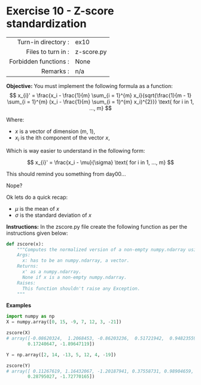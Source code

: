 # Exercise 10 - Z-score standardization

|                         |                    |
| -----------------------:| ------------------ |
|   Turn-in directory :   |  ex10              |
|   Files to turn in :    |  z-score.py        |
|   Forbidden functions : |  None              |
|   Remarks :             |  n/a               |

**Objective:**
You must implement the following formula as a function:  
$$
x_{i}' = \frac{x_i - \frac{1}{m} \sum_{i = 1}^{m} x_i}{sqrt{\frac{1}{m - 1} \sum_{i = 1}^{m} (x_i - \frac{1}{m} \sum_{i = 1}^{m} x_i)^{2}}} \text{ for i in 1, ..., m}
$$

Where:  
- $x$ is a vector of dimension (m, 1),
- $x_i$ is the ith component of the vector $x$,

Which is way easier to understand in the following form:

$$
x_{i}' = \frac{x_i - \mu}{\sigma} \text{ for i in 1, ..., m}
$$

This should remind you something from day00...

Nope?  

Ok lets do a quick recap: 
- $\mu$ is the mean of $x$
- $\sigma$ is the standard deviation of $x$


**Instructions:**
In the zscore.py file create the following function as per the instructions given below:
```python
def zscore(x):
    """Computes the normalized version of a non-empty numpy.ndarray using the z-score standardization.
    Args:
      x: has to be an numpy.ndarray, a vector.
    Returns:
      x' as a numpy.ndarray. 
      None if x is a non-empty numpy.ndarray.
    Raises:
      This function shouldn't raise any Exception.
    """
```

**Examples**
```python
import numpy as np
X = numpy.array([0, 15, -9, 7, 12, 3, -21])

zscore(X)
# array([-0.08620324,  1.2068453, -0.86203236,  0.51721942,  0.94823559,
        0.17240647, -1.89647119])

Y = np.array([2, 14, -13, 5, 12, 4, -19])

zscore(Y)
# array([ 0.11267619, 1.16432067, -1.20187941, 0.37558731, 0.98904659,
        0.28795027, -1.72770165])
```
